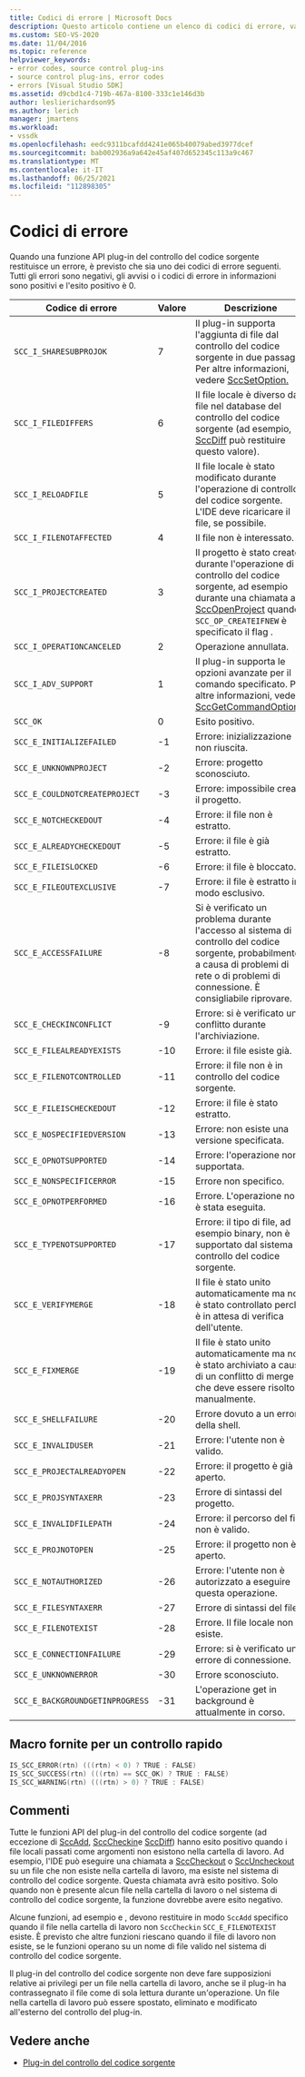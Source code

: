 ```yaml
---
title: Codici di errore | Microsoft Docs
description: Questo articolo contiene un elenco di codici di errore, valori e descrizioni per le funzioni api plug-in del controllo del codice sorgente.
ms.custom: SEO-VS-2020
ms.date: 11/04/2016
ms.topic: reference
helpviewer_keywords:
- error codes, source control plug-ins
- source control plug-ins, error codes
- errors [Visual Studio SDK]
ms.assetid: d9cbd1c4-719b-467a-8100-333c1e146d3b
author: leslierichardson95
ms.author: lerich
manager: jmartens
ms.workload:
- vssdk
ms.openlocfilehash: eedc9311bcafdd4241e065b40079abed3977dcef
ms.sourcegitcommit: bab002936a9a642e45af407d652345c113a9c467
ms.translationtype: MT
ms.contentlocale: it-IT
ms.lasthandoff: 06/25/2021
ms.locfileid: "112898305"
---
```

# <a name="error-codes"></a>Codici di errore
Quando una funzione API plug-in del controllo del codice sorgente restituisce un errore, è previsto che sia uno dei codici di errore seguenti. Tutti gli errori sono negativi, gli avvisi o i codici di errore in informazioni sono positivi e l'esito positivo è 0.

|Codice di errore|Valore|Descrizione|
|----------------|-----------|-----------------|
|`SCC_I_SHARESUBPROJOK`|7|Il plug-in supporta l'aggiunta di file dal controllo del codice sorgente in due passaggi. Per altre informazioni, vedere [SccSetOption.](../extensibility/sccsetoption-function.md)|
|`SCC_I_FILEDIFFERS`|6|Il file locale è diverso dal file nel database del controllo del codice sorgente (ad esempio, [SccDiff](../extensibility/sccdiff-function.md) può restituire questo valore).|
|`SCC_I_RELOADFILE`|5|Il file locale è stato modificato durante l'operazione di controllo del codice sorgente. L'IDE deve ricaricare il file, se possibile.|
|`SCC_I_FILENOTAFFECTED`|4|Il file non è interessato.|
|`SCC_I_PROJECTCREATED`|3|Il progetto è stato creato durante l'operazione di controllo del codice sorgente, ad esempio durante una chiamata a [SccOpenProject](../extensibility/sccopenproject-function.md) quando `SCC_OP_CREATEIFNEW` è specificato il flag .|
|`SCC_I_OPERATIONCANCELED`|2|Operazione annullata.|
|`SCC_I_ADV_SUPPORT`|1|Il plug-in supporta le opzioni avanzate per il comando specificato. Per altre informazioni, vedere [SccGetCommandOptions.](../extensibility/sccgetcommandoptions-function.md)|
|`SCC_OK`|0|Esito positivo.|
|`SCC_E_INITIALIZEFAILED`|-1|Errore: inizializzazione non riuscita.|
|`SCC_E_UNKNOWNPROJECT`|-2|Errore: progetto sconosciuto.|
|`SCC_E_COULDNOTCREATEPROJECT`|-3|Errore: impossibile creare il progetto.|
|`SCC_E_NOTCHECKEDOUT`|-4|Errore: il file non è estratto.|
|`SCC_E_ALREADYCHECKEDOUT`|-5|Errore: il file è già estratto.|
|`SCC_E_FILEISLOCKED`|-6|Errore: il file è bloccato.|
|`SCC_E_FILEOUTEXCLUSIVE`|-7|Errore: il file è estratto in modo esclusivo.|
|`SCC_E_ACCESSFAILURE`|-8|Si è verificato un problema durante l'accesso al sistema di controllo del codice sorgente, probabilmente a causa di problemi di rete o di problemi di connessione. È consigliabile riprovare.|
|`SCC_E_CHECKINCONFLICT`|-9|Errore: si è verificato un conflitto durante l'archiviazione.|
|`SCC_E_FILEALREADYEXISTS`|-10|Errore: il file esiste già.|
|`SCC_E_FILENOTCONTROLLED`|-11|Errore: il file non è in controllo del codice sorgente.|
|`SCC_E_FILEISCHECKEDOUT`|-12|Errore: il file è stato estratto.|
|`SCC_E_NOSPECIFIEDVERSION`|-13|Errore: non esiste una versione specificata.|
|`SCC_E_OPNOTSUPPORTED`|-14|Errore: l'operazione non è supportata.|
|`SCC_E_NONSPECIFICERROR`|-15|Errore non specifico.|
|`SCC_E_OPNOTPERFORMED`|-16|Errore. L'operazione non è stata eseguita.|
|`SCC_E_TYPENOTSUPPORTED`|-17|Errore: il tipo di file, ad esempio binary, non è supportato dal sistema di controllo del codice sorgente.|
|`SCC_E_VERIFYMERGE`|-18|Il file è stato unito automaticamente ma non è stato controllato perché è in attesa di verifica dell'utente.|
|`SCC_E_FIXMERGE`|-19|Il file è stato unito automaticamente ma non è stato archiviato a causa di un conflitto di merge che deve essere risolto manualmente.|
|`SCC_E_SHELLFAILURE`|-20|Errore dovuto a un errore della shell.|
|`SCC_E_INVALIDUSER`|-21|Errore: l'utente non è valido.|
|`SCC_E_PROJECTALREADYOPEN`|-22|Errore: il progetto è già aperto.|
|`SCC_E_PROJSYNTAXERR`|-23|Errore di sintassi del progetto.|
|`SCC_E_INVALIDFILEPATH`|-24|Errore: il percorso del file non è valido.|
|`SCC_E_PROJNOTOPEN`|-25|Errore: il progetto non è aperto.|
|`SCC_E_NOTAUTHORIZED`|-26|Errore: l'utente non è autorizzato a eseguire questa operazione.|
|`SCC_E_FILESYNTAXERR`|-27|Errore di sintassi del file.|
|`SCC_E_FILENOTEXIST`|-28|Errore. Il file locale non esiste.|
|`SCC_E_CONNECTIONFAILURE`|-29|Errore: si è verificato un errore di connessione.|
|`SCC_E_UNKNOWNERROR`|-30|Errore sconosciuto.|
|`SCC_E_BACKGROUNDGETINPROGRESS`|-31|L'operazione get in background è attualmente in corso.|

## <a name="macros-provided-for-quick-checking"></a>Macro fornite per un controllo rapido

```cpp
IS_SCC_ERROR(rtn) (((rtn) < 0) ? TRUE : FALSE)
IS_SCC_SUCCESS(rtn) (((rtn) == SCC_OK) ? TRUE : FALSE)
IS_SCC_WARNING(rtn) (((rtn) > 0) ? TRUE : FALSE)
```

## <a name="remarks"></a>Commenti
 Tutte le funzioni API del plug-in del controllo del codice sorgente (ad eccezione di [SccAdd](../extensibility/sccadd-function.md), [SccCheckin](../extensibility/scccheckin-function.md)e [SccDiff](../extensibility/sccdiff-function.md)) hanno esito positivo quando i file locali passati come argomenti non esistono nella cartella di lavoro. Ad esempio, l'IDE può eseguire una chiamata a [SccCheckout](../extensibility/scccheckout-function.md) o [SccUncheckout](../extensibility/sccuncheckout-function.md) su un file che non esiste nella cartella di lavoro, ma esiste nel sistema di controllo del codice sorgente. Questa chiamata avrà esito positivo. Solo quando non è presente alcun file nella cartella di lavoro o nel sistema di controllo del codice sorgente, la funzione dovrebbe avere esito negativo.

 Alcune funzioni, ad esempio e , devono restituire in modo `SccAdd` specifico quando il file nella cartella di lavoro non `SccCheckin` `SCC_E_FILENOTEXIST` esiste. È previsto che altre funzioni riescano quando il file di lavoro non esiste, se le funzioni operano su un nome di file valido nel sistema di controllo del codice sorgente.

 Il plug-in del controllo del codice sorgente non deve fare supposizioni relative ai privilegi per un file nella cartella di lavoro, anche se il plug-in ha contrassegnato il file come di sola lettura durante un'operazione. Un file nella cartella di lavoro può essere spostato, eliminato e modificato all'esterno del controllo del plug-in.

## <a name="see-also"></a>Vedere anche
- [Plug-in del controllo del codice sorgente](../extensibility/source-control-plug-ins.md)
